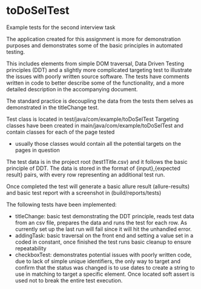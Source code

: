# toDoSelTest
Example tests for the second interview task

The application created for this assignment is more for demonstration purposes and demonstrates some of the basic principles in automated testing.

This includes elements from simple DOM traversal, Data Driven Testing principles (DDT) and a slightly more complicated targeting test to illustrate the issues with poorly written source software.
The tests have comments written in code to better describe some of the functionality, and a more detailed description in the accompanying document. 

The standard practice is decoupling the data from the tests them selves as demonstrated in the titleChange test.

Test class is located in test/java/com/example/toDoSelTest
Targeting classes have been created in main/java/com/example/toDoSelTest and contain classes for each of the page tested
  - usually those classes would contain all the potential targets on the pages in question 
  
The test data is in the project root (test1Title.csv) and it follows the basic principle of DDT. The data is stored in the format of {input},{expected result} pairs, with every row representing an additional test run.

Once completed the test will generate a basic allure result (allure-results) and basic test report with a screenshot in (build/reports/tests)


The following tests have been implemented: 
- titleChange: basic test demonstrating the DDT principle, reads test data from an csv file, prepares the data and runs the test for each row. As currently set up the last run will fail since it will hit the unhandled error.
- addingTask: basic traversal on the front end and setting a value set in a coded in constant, once finished the test runs basic cleanup to ensure repeatability
- checkboxTest: demonstrates potential issues with poorly written code, due to lack of simple unique identifiers, the only way to target and confirm that the status was changed is to use dates to create a string to use in matching to target a specific element. Once located soft assert is used not to break the entire test execution.
